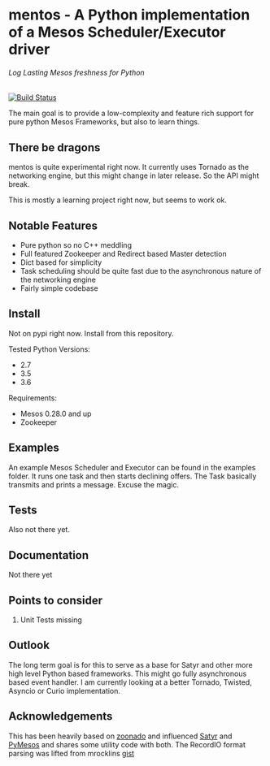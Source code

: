 
# mentos - A Python implementation  of a Mesos Scheduler/Executor driver
###### Log Lasting Mesos freshness for Python

[![Build Status](https://travis-ci.org/Arttii/mentos.svg?branch=master)](https://travis-ci.org/Arttii/mentos)

The main goal is to provide a low-complexity and feature rich support for pure python Mesos Frameworks, but also to learn things.

## There be dragons
mentos is quite experimental right now. It currently uses Tornado as the networking engine, but this might change in later release.  So the API might break.

This is mostly a learning project right now, but seems to work ok.

## Notable Features

- Pure python so no C++ meddling
- Full featured Zookeeper and Redirect based Master detection
- Dict based for simplicity
- Task scheduling should be quite fast due to the asynchronous nature of the networking engine
- Fairly simple codebase

## Install

Not on pypi right now. Install from this repository.

Tested Python Versions:
- 2.7
- 3.5
- 3.6

Requirements:
- Mesos 0.28.0 and up
- Zookeeper

## Examples
An example Mesos Scheduler and Executor can be found in the examples folder. It runs one task and then starts declining offers. The Task basically transmits and prints a message. Excuse the magic.

## Tests
Also not there yet.


## Documentation
Not there yet

## Points to consider

 1. Unit Tests missing

## Outlook
The long term goal is for this to serve as a base for Satyr and other more high level Python based frameworks.
This might go fully asynchronous based event handler. I am currently looking at a better Tornado, Twisted, Asyncio or Curio implementation.

## Acknowledgements
This has been heavily based on [zoonado](https://github.com/wglass/zoonado) and influenced [Satyr](https://github.com/lensacom/satyr) and [PyMesos](https://github.com/douban/pymesos) and shares some utility code with both.
The RecordIO format parsing was lifted from mrocklins [gist](https://gist.github.com/mrocklin/72cfd17a9f097e7880730d66cbde16a0)
